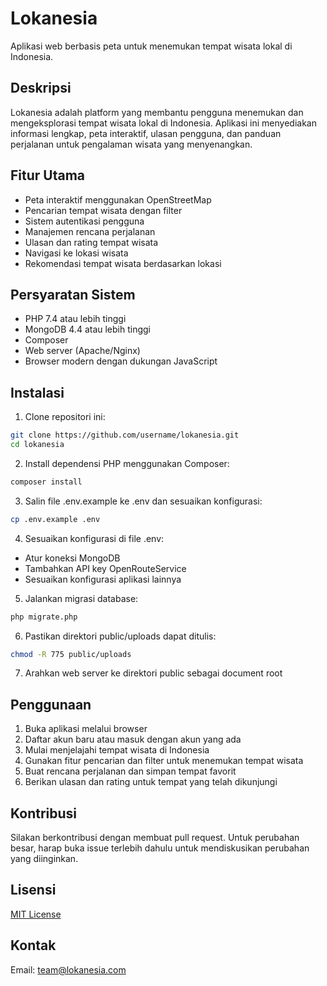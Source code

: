 # Lokanesia

Aplikasi web berbasis peta untuk menemukan tempat wisata lokal di Indonesia.

## Deskripsi

Lokanesia adalah platform yang membantu pengguna menemukan dan mengeksplorasi tempat wisata lokal di Indonesia. Aplikasi ini menyediakan informasi lengkap, peta interaktif, ulasan pengguna, dan panduan perjalanan untuk pengalaman wisata yang menyenangkan.

## Fitur Utama

- Peta interaktif menggunakan OpenStreetMap
- Pencarian tempat wisata dengan filter
- Sistem autentikasi pengguna
- Manajemen rencana perjalanan
- Ulasan dan rating tempat wisata
- Navigasi ke lokasi wisata
- Rekomendasi tempat wisata berdasarkan lokasi

## Persyaratan Sistem

- PHP 7.4 atau lebih tinggi
- MongoDB 4.4 atau lebih tinggi
- Composer
- Web server (Apache/Nginx)
- Browser modern dengan dukungan JavaScript

## Instalasi

1. Clone repositori ini:
```bash
git clone https://github.com/username/lokanesia.git
cd lokanesia
```

2. Install dependensi PHP menggunakan Composer:
```bash
composer install
```

3. Salin file .env.example ke .env dan sesuaikan konfigurasi:
```bash
cp .env.example .env
```

4. Sesuaikan konfigurasi di file .env:
- Atur koneksi MongoDB
- Tambahkan API key OpenRouteService
- Sesuaikan konfigurasi aplikasi lainnya

5. Jalankan migrasi database:
```bash
php migrate.php
```

6. Pastikan direktori public/uploads dapat ditulis:
```bash
chmod -R 775 public/uploads
```

7. Arahkan web server ke direktori public sebagai document root

## Penggunaan

1. Buka aplikasi melalui browser
2. Daftar akun baru atau masuk dengan akun yang ada
3. Mulai menjelajahi tempat wisata di Indonesia
4. Gunakan fitur pencarian dan filter untuk menemukan tempat wisata
5. Buat rencana perjalanan dan simpan tempat favorit
6. Berikan ulasan dan rating untuk tempat yang telah dikunjungi

## Kontribusi

Silakan berkontribusi dengan membuat pull request. Untuk perubahan besar, harap buka issue terlebih dahulu untuk mendiskusikan perubahan yang diinginkan.

## Lisensi

[MIT License](LICENSE)

## Kontak

Email: team@lokanesia.com 